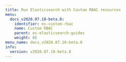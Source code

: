 ```yaml
---
title: Run Elasticsearch with Custom RBAC resources
menu:
  docs_v2020.07.10-beta.0:
    identifier: es-custom-rbac
    name: Custom RBAC
    parent: es-elasticsearch-guides
    weight: 85
menu_name: docs_v2020.07.10-beta.0
info:
  version: v2020.07.10-beta.0
---
```



